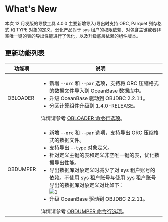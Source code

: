 # What's New

本次 12 月发版的导数工具 4.0.0 主要新增导入/导出时支持 ORC, Parquet 列存格式 和 TYPE 对象的定义、弱化产品对于 sys 租户的权限依赖、对包含主键或者非空唯一键的表的导出性能进行了优化，以及升级底层依赖的组件版本。



## 更新功能列表



|   功能项    | 说明 |
|----------|---------|
| OBLOADER | <ul><li>新增 `--orc` 和 `--par` 选项，支持将 ORC 压缩格式的数据文件导入到 OceanBase 数据库中。 </li><li>  升级 OceanBase 驱动到 OBJDBC 2.2.11。</li><li> 分区计算组件升级到 1.4.0-RELEASE。  </li> </ul> 详情请参考 [OBLOADER 命令行选项](5.OBLOADER/2.obloader-command-line-options.md)。|
| OBDUMPER | <ul><li>  新增 `--orc` 和 `--par` 选项，支持导出 ORC 压缩格式的数据文件。</li><li> 支持导出 `--type` 对象定义。</li><li>针对定义主键的表和定义非空唯一键的表，优化数据导出性能。</li><li> 导出数据库对象定义时减少了对 sys 租户账号的依赖。不使用 sys 租户账号与使用 sys 租户账号导出的数据库对象定义对比如下：<br> ![1](https://obbusiness-private.oss-cn-shanghai.aliyuncs.com/doc/img/obloaderobdumper/400/400.png)</li><li>升级 OceanBase 驱动到 OBJDBC 2.2.11。</li></ul>详情请参考 [OBDUMPER 命令行选项](6.OBDUMPER/2.obdumper-command-line-options.md)。|


